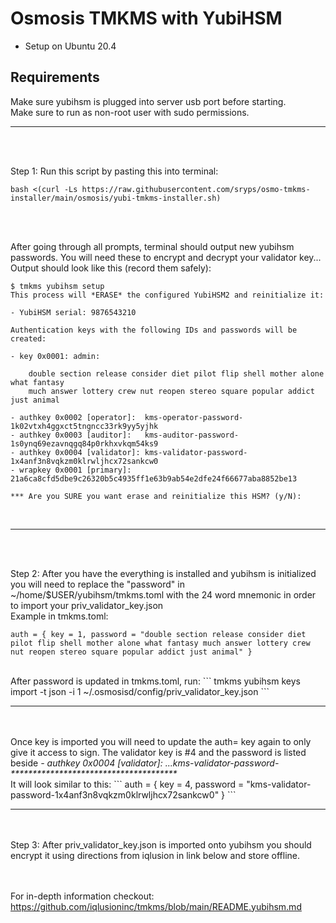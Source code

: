 # Osmosis TMKMS with YubiHSM

* Setup on Ubuntu 20.4

## Requirements
Make sure yubihsm is plugged into server usb port before starting.
<br>
Make sure to run as non-root user with sudo permissions.

<hr>
<br><br>

Step 1: Run this script by pasting this into terminal:
```
bash <(curl -Ls https://raw.githubusercontent.com/sryps/osmo-tmkms-installer/main/osmosis/yubi-tmkms-installer.sh)
```      
<br><br>

After going through all prompts, terminal should output new yubihsm passwords. You will need these to encrypt and decrypt your validator key...
Output should look like this (record them safely):
```
$ tmkms yubihsm setup
This process will *ERASE* the configured YubiHSM2 and reinitialize it:

- YubiHSM serial: 9876543210

Authentication keys with the following IDs and passwords will be created:

- key 0x0001: admin:

    double section release consider diet pilot flip shell mother alone what fantasy
    much answer lottery crew nut reopen stereo square popular addict just animal

- authkey 0x0002 [operator]:  kms-operator-password-1k02vtxh4ggxct5tngncc33rk9yy5yjhk
- authkey 0x0003 [auditor]:   kms-auditor-password-1s0ynq69ezavnqgq84p0rkhxvkqm54ks9
- authkey 0x0004 [validator]: kms-validator-password-1x4anf3n8vqkzm0klrwljhcx72sankcw0
- wrapkey 0x0001 [primary]:   21a6ca8cfd5dbe9c26320b5c4935ff1e63b9ab54e2dfe24f66677aba8852be13

*** Are you SURE you want erase and reinitialize this HSM? (y/N):
```
<br>
<hr>
<br><br>

Step 2: After you have the everything is installed and yubihsm is initialized you will need to replace the "password" in ~/home/$USER/yubihsm/tmkms.toml with the 24 word mnemonic in order to import your priv_validator_key.json
<br>
Example in tmkms.toml:
```
auth = { key = 1, password = "double section release consider diet pilot flip shell mother alone what fantasy much answer lottery crew nut reopen stereo square popular addict just animal" }
```
<br>
After password is updated in tmkms.toml, run:
```
tmkms yubihsm keys import -t json -i 1 ~/.osmosisd/config/priv_validator_key.json
```
<br><hr><br><br>
Once key is imported you will need to update the auth= key again to only give it access to sign. The validator key is #4 and the password is listed beside <i>- authkey 0x0004 [validator]: ...kms-validator-password-**************************************</i>
<br>It will look similar to this:
```
auth = { key = 4, password = "kms-validator-password-1x4anf3n8vqkzm0klrwljhcx72sankcw0" }
```

<hr>
<br><br>
Step 3: After priv_validator_key.json is imported onto yubihsm you should encrypt it using directions from iqlusion in link below and store offline.

<br><br>
For in-depth information checkout: <a href="https://github.com/iqlusioninc/tmkms/blob/main/README.yubihsm.md">https://github.com/iqlusioninc/tmkms/blob/main/README.yubihsm.md</a>

